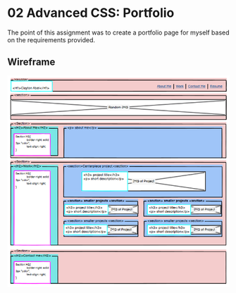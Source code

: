 # 02 Advanced CSS: Portfolio
The point of this assignment was to create a portfolio page for myself based on the requirements provided.
## Wireframe
![The image shows a wireframe mockup of the porfolio website the autor planned to design.](.\assets\images\Wireframe.png)